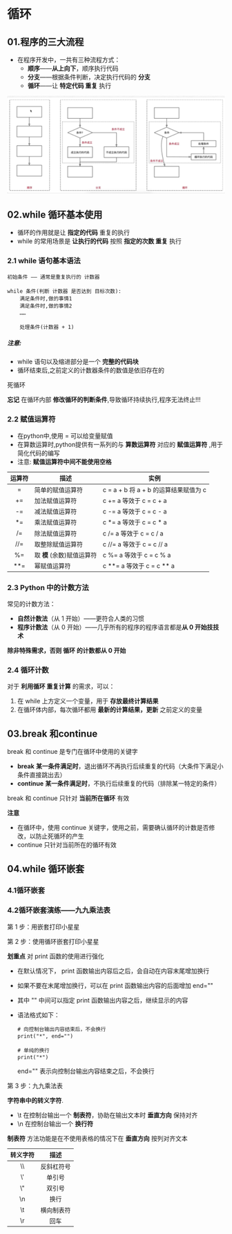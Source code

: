 # 循环

## 01.程序的三大流程

- 在程序开发中，一共有三种流程方式：
  - **顺序**——**从上向下**，顺序执行代码
  - **分支**——根据条件判断，决定执行代码的 **分支**
  - **循环**——让 **特定代码 重复** 执行

![image-20211226181343850](../tupian/image-20211226181343850.png)

## 02.while 循环基本使用

- 循环的作用就是让 **指定的代码** 重复的执行
- while 的常用场景是 **让执行的代码** 按照 **指定的次数 重复** 执行

### 2.1 while 语句基本语法

```
初始条件 —— 通常是重复执行的 计数器

while 条件(判断 计数器 是否达到 目标次数):
	满足条件时,做的事情1
	满足条件时,做的事情2
	……
	
	处理条件(计数器 + 1)
```

##### **注意:**

- while 语句以及缩进部分是一个 **完整的代码块**
- 循环结束后,之前定义的计数器条件的数值是依旧存在的

死循环

**忘记** 在循环内部 **修改循环的判断条件**,导致循环持续执行,程序无法终止!!!

### 2.2 赋值运算符

- 在python中,使用 = 可以给变量赋值
- 在算数运算时,python提供有一系列的与 **算数运算符** 对应的 **赋值运算符** ,用于简化代码的编写
- 注意: **赋值运算符中间不能使用空格**

| 运算符 | 描述                       | 实例                                  |
| :----: | -------------------------- | ------------------------------------- |
|   =    | 简单的赋值运算符           | c = a + b 将 a + b 的运算结果赋值为 c |
|   +=   | 加法赋值运算符             | c += a 等效于 c = c + a               |
|   -=   | 减法赋值运算符             | c -= a 等效于 c = c - a               |
|   *=   | 乘法赋值运算符             | c *= a 等效于 c = c * a               |
|   /=   | 除法赋值运算符             | c /= a 等效于 c = c / a               |
|  //=   | 取整除赋值运算符           | c //= a 等效于 c = c // a             |
|   %=   | 取 **模** (余数)赋值运算符 | c %= a 等效于 c = c % a               |
|  **=   | 幂赋值运算符               | c **= a 等效于 c = c ** a             |

### 2.3 Python 中的计数方法

常见的计数方法：

- **自然计数法**（从 1 开始）——更符合人类的习惯
- **程序计数法**（从 0 开始）——几乎所有的程序的程序语言都是**从 0 开始技技术**

**除非特殊需求，否则 循环 的计数都从 0 开始**

### 2.4 循环计数

对于 **利用循环 重复计算** 的需求，可以：

1. 在 while 上方定义一个变量，用于 **存放最终计算结果**
2. 在循环体内部，每次循环都用 **最新的计算结果，更新** 之前定义的变量

## 03.break 和continue

break 和 continue 是专门在循环中使用的关键字

- **break** **某一条件满足时**，退出循环不再执行后续重复的代码（大条件下满足小条件直接跳出去）
- **continue** **某一条件满足时**，不执行后续重复的代码（排除某一特定的条件）

break 和 continue 只针对 **当前所在循环** 有效

**注意** 

- 在循环中，使用 continue 关键字，使用之前，需要确认循环的计数是否修改，以防止死循环的产生
- continue 只针对当前所在的循环有效

## 04.while 循环嵌套

### 4.1循环嵌套

### 4.2循环嵌套演练——九九乘法表

第 1 步：用嵌套打印小星星

第 2 步：使用循环嵌套打印小星星

**划重点** 对 print 函数的使用进行强化

- 在默认情况下， print 函数输出内容后之后，会自动在内容末尾增加换行

- 如果不要在末尾增加换行，可以在 print 函数输出内容的后面增加 end=""

- 其中 "" 中间可以指定 print 函数输出内容之后，继续显示的内容

- 语法格式如下：

  ```
  # 向控制台输出内容结束后，不会换行
  print("*", end="")
  
  # 单纯的换行
  print("*")
  ```

  end="" 表示向控制台输出内容结束之后，不会换行

第 3 步：九九乘法表

**字符串中的转义字符**.

- \t 在控制台输出一个 **制表符**，协助在输出文本时 **垂直方向** 保持对齐
- \n 在控制台输出一个 **换行符**

**制表符** 方法功能是在不使用表格的情况下在 **垂直方向** 按列对齐文本

| 转义字符 |    描述    |
| :------: | :--------: |
|   \\\\   | 反斜杠符号 |
|   \\'    |   单引号   |
|   \\"    |   双引号   |
|   \\n    |    换行    |
|   \\t    | 横向制表符 |
|   \\r    |    回车    |

